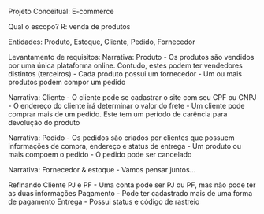 Projeto Conceitual: E-commerce

Qual o escopo? R: venda de produtos

Entidades: Produto, Estoque, Cliente, Pedido, Fornecedor

Levantamento de requisitos:
Narrativa: Produto
	- Os produtos são vendidos por uma única plataforma online. Contudo, estes podem ter vendedores distintos (terceiros)
    - Cada produto possui um fornecedor
    - Um ou mais produtos podem compor um pedido
    
Narrativa: Cliente
	- O cliente pode se cadastrar o site com seu CPF ou CNPJ
    - O endereço do cliente irá determinar o valor do frete
    - Um cliente pode comprar mais de um pedido. Este tem um período de carência para devolução do produto

Narrativa: Pedido
	- Os pedidos são criados por clientes que possuem informações de compra, endereço e status de entrega
    - Um produto ou mais compoem o pedido
    - O pedido pode ser cancelado
    
Narrativa: Fornecedor & estoque
	- Vamos pensar juntos...

Refinando
    Cliente PJ e PF - Uma conta pode ser PJ ou PF, mas não pode ter as duas informações
    Pagamento - Pode ter cadastrado mais de uma forma de pagamento
    Entrega - Possui status e código de rastreio
